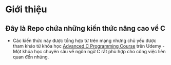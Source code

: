 # Giới thiệu 
## Đây là Repo chứa những kiến thức nâng cao về C 
- Các kiến thức này được tổng hợp từ trên mạng nhưng chủ yếu được tham khảo từ khóa học [Advanced C Programming Course](https://www.udemy.com/course/advanced-c-programming-course/) trên Udemy - Một khóa học chuyên sâu về ngôn ngữ C rất phù hợp cho công việc liên quan đến nhúng.

